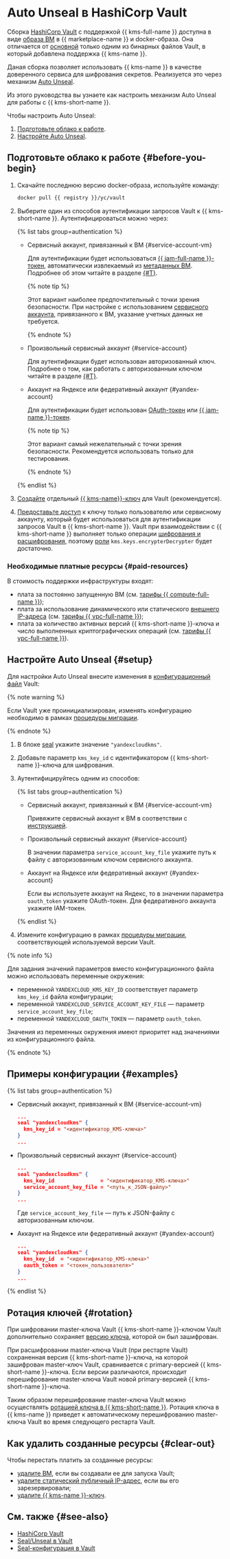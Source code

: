 # Auto Unseal в HashiCorp Vault

Сборка [HashiCorp Vault](https://www.vaultproject.io/) с поддержкой {{ kms-full-name }} доступна в виде [образа ВМ](/marketplace/products/yc/vault-yckms) в {{ marketplace-name }} и docker-образа. Она отличается от [основной](https://hub.docker.com/_/vault) только одним из бинарных файлов Vault, в который добавлена поддержка {{ kms-name }}.

Даная сборка позволяет использовать {{ kms-name }} в качестве доверенного сервиса для шифрования секретов. Реализуется это через механизм [Auto Unseal](https://www.vaultproject.io/docs/concepts/seal#auto-unseal).

Из этого руководства вы узнаете как настроить механизм Auto Unseal для работы с {{ kms-short-name }}.

Чтобы настроить Auto Unseal:
1. [Подготовьте облако к работе](#before-you-begin).
1. [Настройте Auto Unseal](#setup).

## Подготовьте облако к работе {#before-you-begin}

1. Скачайте последнюю версию docker-образа, используйте команду:

   ```bash
   docker pull {{ registry }}/yc/vault
   ```

1. Выберите один из способов аутентификации запросов Vault к {{ kms-short-name }}. Аутентифицироваться можно через:

    {% list tabs group=authentication %}

    - Сервисный аккаунт, привязанный к ВМ {#service-account-vm}

        Для аутентификации будет использоваться [{{ iam-full-name }}-токен](../../iam/concepts/authorization/iam-token.md), автоматически извлекаемый из [метаданных ВМ](../../compute/concepts/vm-metadata.md). Подробнее об этом читайте в разделе [{#T}](../../compute/operations/vm-connect/auth-inside-vm.md).

        {% note tip %}

        Этот вариант наиболее предпочтительный с точки зрения безопасности. При настройке с использованием [сервисного аккаунта](../../iam/concepts/users/service-accounts.md), привязанного к ВМ, указание учетных данных не требуется.

        {% endnote %}

    - Произвольный сервисный аккаунт {#service-account}

        Для аутентификации будет использован авторизованный ключ. Подробнее о том, как работать с авторизованным ключом читайте в разделе [{#T}](../../iam/operations/iam-token/create-for-sa.md#via-cli).

    - Аккаунт на Яндексе или федеративный аккаунт {#yandex-account}

        Для аутентификации будет использован [OAuth-токен](../../iam/concepts/authorization/oauth-token.md) или [{{ iam-name }}-токен](../../iam/concepts/authorization/iam-token.md).

        {% note tip %}

        Этот вариант самый нежелательный с точки зрения безопасности. Рекомендуется использовать только для тестирования.

        {% endnote %}

    {% endlist %}

1. [Создайте](../../kms/operations/key.md#create) отдельный [{{ kms-name}}-ключ](../../kms/concepts/key.md) для Vault (рекомендуется).
1. [Предоставьте доступ](../../iam/operations/roles/grant.md) к ключу только пользователю или сервисному аккаунту, который будет использоваться для аутентификации запросов Vault в {{ kms-short-name }}. Vault при взаимодействии с {{ kms-short-name }} выполняет только операции [шифрования и расшифрования](../../kms/concepts/symmetric-encryption.md), поэтому [роли](../../iam/concepts/access-control/roles.md) `kms.keys.encrypterDecrypter` будет достаточно.

### Необходимые платные ресурсы {#paid-resources}

В стоимость поддержки инфраструктуры входят:
* плата за постоянно запущенную ВМ (см. [тарифы {{ compute-full-name }}](../../compute/pricing.md));
* плата за использование динамического или статического [внешнего IP-адреса](../../vpc/concepts/address.md#public-addresses) (см. [тарифы {{ vpc-full-name }}](../../vpc/pricing.md));
* плата за количество активных версий {{ kms-short-name }}-ключа и число выполненных криптографических операций (см. [тарифы {{ vpc-full-name }}](../../kms/pricing.md)).

## Настройте Auto Unseal {#setup}

Для настройки Auto Unseal внесите изменения в [конфигурационный файл](https://www.vaultproject.io/docs/configuration) Vault:

{% note warning %}

Если Vault уже проинициализирован, изменять конфигурацию необходимо в рамках [процедуры миграции](https://www.vaultproject.io/docs/concepts/seal#seal-migration).

{% endnote %}

1. В блоке [seal](https://www.vaultproject.io/docs/configuration/seal#seal-stanza) укажите значение `"yandexcloudkms"`.
1. Добавьте параметр `kms_key_id` с идентификатором {{ kms-short-name }}-ключа для шифрования.
1. Аутентифицируйтесь одним из способов:

    {% list tabs group=authentication %}

    - Сервисный аккаунт, привязанный к ВМ {#service-account-vm}

      Привяжите сервисный аккаунт к ВМ в соответствии с [инструкцией](../../compute/operations/vm-connect/auth-inside-vm.md).

    - Произвольный сервисный аккаунт {#service-account}

      В значении параметра `service_account_key_file` укажите путь к файлу с авторизованным ключом сервисного аккаунта.

    - Аккаунт на Яндексе или федеративный аккаунт {#yandex-account}

      Если вы используете аккаунт на Яндекс, то в значении параметра `oauth_token` укажите OAuth-токен. Для федеративного аккаунта укажите IAM-токен.

    {% endlist %}

1. Измените конфигурацию в рамках [процедуры миграции](https://www.vaultproject.io/docs/concepts/seal#seal-migration), соответствующей используемой версии Vault.

{% note info %}

Для задания значений параметров вместо конфигурационного файла можно использовать переменные окружения:
* переменной `YANDEXCLOUD_KMS_KEY_ID` соответствует параметр `kms_key_id` файла конфигурации;
* переменной `YANDEXCLOUD_SERVICE_ACCOUNT_KEY_FILE` — параметр `service_account_key_file`;
* переменной `YANDEXCLOUD_OAUTH_TOKEN` — параметр `oauth_token`.

Значения из переменных окружения имеют приоритет над значениями из конфигурационного файла.

{% endnote %}

## Примеры конфигурации {#examples}

{% list tabs group=authentication %}

- Сервисный аккаунт, привязанный к ВМ {#service-account-vm}

    ```json
    ...
    seal "yandexcloudkms" {
      kms_key_id = "<идентификатор_KMS-ключа>"
    }
    ...
    ```

- Произвольный сервисный аккаунт {#service-account}

    ```json
    ...
    seal "yandexcloudkms" {
      kms_key_id               = "<идентификатор_KMS-ключа>"
      service_account_key_file = "<путь_к_JSON-файлу>"
    }
    ...
    ```

    Где `service_account_key_file` — путь к JSON-файлу с авторизованным ключом.

- Аккаунт на Яндексе или федеративный аккаунт {#yandex-account}

    ```json
    ...
    seal "yandexcloudkms" {
      kms_key_id  = "<идентификатор_KMS-ключа>"
      oauth_token = "<токен_пользователя>"
    }
    ...
    ```

{% endlist %}

## Ротация ключей {#rotation}

При шифровании master-ключа Vault {{ kms-short-name }}-ключом Vault дополнительно сохраняет [версию ключа](../../kms/concepts/version.md), которой он был зашифрован.

При расшифровании master-ключа Vault (при рестарте Vault) сохраненная версия {{ kms-short-name }}-ключа, на которой зашифрован master-ключ Vault, сравнивается с primary-версией {{ kms-short-name }}-ключа. Если версии различаются, происходит перешифрование master-ключа Vault новой primary-версией {{ kms-short-name }}-ключа.

Таким образом перешифрование master-ключа Vault можно осуществлять [ротацией ключа в {{ kms-short-name }}](../../kms/concepts/version.md#rotate-key). Ротация ключа в {{ kms-name }} приведет к автоматическому перешифрованию master-ключа Vault во время следующего рестарта Vault.

## Как удалить созданные ресурсы {#clear-out}

Чтобы перестать платить за созданные ресурсы:
* [удалите ВМ](../../compute/operations/vm-control/vm-delete.md), если вы создавали ее для запуска Vault;
* [удалите статический публичный IP-адрес](../../vpc/operations/address-delete.md), если вы его зарезервировали;
* [удалите {{ kms-name }}-ключ](../../kms/operations/key.md#delete).

## См. также {#see-also}
* [HashiCorp Vault](https://www.vaultproject.io/)
* [Seal/Unseal в Vault](https://www.vaultproject.io/docs/concepts/seal)
* [Seal-конфигурация в Vault](https://www.vaultproject.io/docs/configuration/seal)